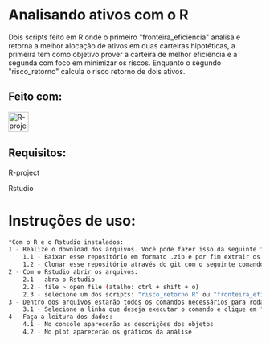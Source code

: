 # Analisando ativos com o R
 Dois scripts feito em R onde o primeiro "fronteira_eficiencia" analisa e retorna a melhor alocação de ativos em duas carteiras hipotéticas, a primeira tem como objetivo prover a carteira de melhor eficiência e a segunda com foco em minimizar os riscos. Enquanto o segundo "risco_retorno" calcula o risco retorno de dois ativos.

## Feito com:
 <p align="left">
 <a href="https://www.r-project.org/" traget="_blank" rel="noreferrer" > <img src="https://www.r-project.org/logo/Rlogo.svg" alt="R-project" width="40" height="40"/> </a></p>


## Requisitos:
R-project

Rstudio


# Instruções de uso:

```sh
*Com o R e o Rstudio instalados:
1 - Realize o download dos arquivos. Você pode fazer isso da seguinte forma:
    1.1 - Baixar esse repositório em formato .zip e por fim extrair os arquivos para uma pasta de sua preferência.
    1.2 - Clonar esse repositório através do git com o seguinte comando: "$ git clone https://github.com/MauPxt/portifoliodeacoes".
2 - Com o Rstudio abrir os arquivos:
    2.1 - abra o Rstudio
    2.2 - file > open file (atalho: ctrl + shift + o)
    2.3 - selecione um dos scripts: "risco_retorno.R" ou "fronteira_eficiencia.R"
3 - Dentro dos arquivos estarão todos os comandos necessários para rodar o código:
    3.1 - Selecione a linha que deseja executar o comando e clique em "Run". PS: selecione todas as linhas para executar todo o código
4 - Faça a leitura dos dados:
    4.1 - No console aparecerão as descrições dos objetos
    4.2 - No plot aparecerão os gráficos da análise
```
